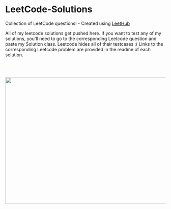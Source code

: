 # LeetCode-Solutions
Collection of LeetCode questions! - Created using [LeetHub](https://github.com/QasimWani/LeetHub)


All of my leetcode solutions get pushed here. If you want to test any of my solutions, you'll need to go to the corresponding Leetcode question and paste my Solution class. Leetcode hides all of their testcases :( Links to the corresponding Leetcode problem are provided in the readme of each solution. 


<br></br>

<img src="https://github.com/jshiers97/LeetCode-Solutions/blob/main/ncis-hacker.gif" width="800" height="400" />

